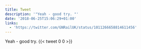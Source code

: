 ```yaml
---
title: Tweet
description: '"Yeah - good try. "'
date: '2018-06-25T15:06:29+01:00'
links:
  - 'https://twitter.com/GNRailUK/status/1011266658814611456'
---
```

Yeah - good try. 
      {{< tweet 0 0 >}}
    
